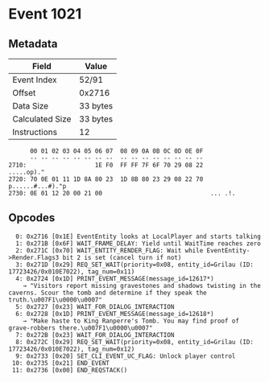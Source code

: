 # Event 1021

## Metadata

| Field           | Value    |
|-----------------|----------|
| Event Index     | 52/91    |
| Offset          | 0x2716   |
| Data Size       | 33 bytes |
| Calculated Size | 33 bytes |
| Instructions    | 12       |

```
      00 01 02 03 04 05 06 07  08 09 0A 0B 0C 0D 0E 0F
      -- -- -- -- -- -- -- --  -- -- -- -- -- -- -- --
2710:                   1E F0  FF FF 7F 6F 70 29 08 22        .....op)."
2720: 70 0E 01 11 1D 8A 80 23  1D 8B 80 23 29 08 22 70  p......#...#)."p
2730: 0E 01 12 20 00 21 00                              ... .!.         
```

## Opcodes

```
  0: 0x2716 [0x1E] EventEntity looks at LocalPlayer and starts talking
  1: 0x271B [0x6F] WAIT_FRAME_DELAY: Yield until WaitTime reaches zero
  2: 0x271C [0x70] WAIT_ENTITY_RENDER_FLAG: Wait while EventEntity->Render.Flags3 bit 2 is set (cancel turn if not)
  3: 0x271D [0x29] REQ_SET_WAIT(priority=0x08, entity_id=Grilau (ID: 17723426/0x010E7022), tag_num=0x11)
  4: 0x2724 [0x1D] PRINT_EVENT_MESSAGE(message_id=12617*)
    → "Visitors report missing gravestones and shadows twisting in the caverns. Scour the tomb and determine if they speak the truth.\u007F1\u0000\u0007"
  5: 0x2727 [0x23] WAIT_FOR_DIALOG_INTERACTION
  6: 0x2728 [0x1D] PRINT_EVENT_MESSAGE(message_id=12618*)
    → "Make haste to King Ranperre's Tomb. You may find proof of grave-robbers there.\u007F1\u0000\u0007"
  7: 0x272B [0x23] WAIT_FOR_DIALOG_INTERACTION
  8: 0x272C [0x29] REQ_SET_WAIT(priority=0x08, entity_id=Grilau (ID: 17723426/0x010E7022), tag_num=0x12)
  9: 0x2733 [0x20] SET_CLI_EVENT_UC_FLAG: Unlock player control
 10: 0x2735 [0x21] END_EVENT
 11: 0x2736 [0x00] END_REQSTACK()
```
